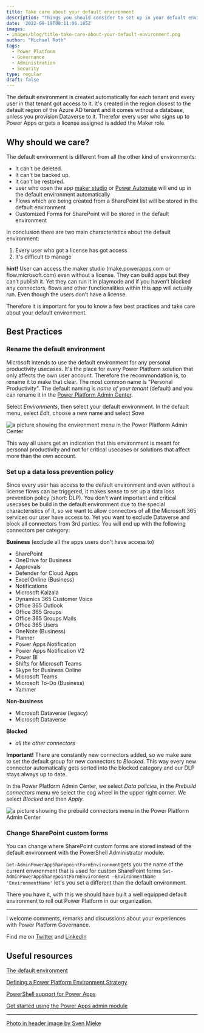 ```yaml
---
title: Take care about your default environment
description: "Things you should consider to set up in your default environment before you start to roll out a dedicated Power Platform environment strategy"
date: '2022-09-19T08:11:06.185Z'
images: 
- images/blog/title-take-care-about-your-default-environment.png
author: "Michael Roth"
tags: 
  - Power Platform
  - Governance
  - Administration
  - Security
type: regular
draft: false
---
```


The default environment is created automatically for each tenant and every user in that tenant got access to it. It's created in the region closest to the default region of the Azure AD tenant and it comes without a database, unless you provision Dataverse to it. Therefor every user who signs up to Power Apps or gets a license assigned is added the Maker role.

## Why should we care?

The default environment is different from all the other kind of environments:

- It can't be deleted.
- It can't be backed up.
- It can't be restored.
- user who open the app [maker studio](www.make.powerapps.com) or [Power Automate](www.flow.microsoft.com) will end up in the default environment automatically
- Flows which are being created from a SharePoint list will be stored in the default environment
- Customized Forms for SharePoint will be stored in the default environment

In conclusion there are two main characteristics about the default environment:

1. Every user who got a license has got access
2. It's difficult to manage

**hint!**
User can access the maker studio (make.powerapps.com or flow.microsoft.com) even without a license. They can build apps but they can’t publish it. Yet they can run it in playmode and if you haven’t blocked any connectors, flows and other functionalities within this app will actually run. Even though the users don’t have a license.

Therefore it is important for you to know a few best practices and take care about your default environment.

## Best Practices

### Rename the default environment

Microsoft intends to use the default environment for any personal productivity usecases. It's the place for every Power Platform solution that only affects the own user account. Therefore the recommondation is, to rename it to make that clear. The most common name is "Personal Productivity". The default naming is *name of your tenant* (default) and you can rename it in the [Power Platform Admin Center](aka.ms/ppac).

Select *Environments*, then select your default environment. In the default menu, select *Edit*, choose a new name and select *Save*

![a picture showing the environment menu in the Power Platform Admin Center](/images/RenameDefEnv.png)

This way all users get an indication that this environment is meant for personal productivity and not for critical usecases or solutions that affect more than the own account.

### Set up a data loss prevention policy

Since every user has access to the default environment and even without a license flows can be triggered, it makes sense to set up a data loss prevention policy (short: DLP). You don't want important and critical usecases be build in the default environment due to the special characteristics of it, so we want to allow connectors of all the Microsoft 365 services our user
have access to. Yet you want to exclude Dataverse and block all connectors from 3rd parties. You will end up with the following connectors per category:

**Business** (exclude all the apps users don't have access to)

- SharePoint
- OneDrive for Business
- Approvals
- Defender for Cloud Apps
- Excel Online (Business)
- Notifications
- Microsoft Kaizala
- Dynamics 365 Customer Voice
- Office 365 Outlook
- Office 365 Groups
- Office 365 Groups Mails
- Office 365 Users
- OneNote (Business)
- Planner
- Power Apps Notification
- Power Apps Notification V2
- Power BI
- Shifts for Microsoft Teams
- Skype for Business Online
- Microsoft Teams
- Microsoft To-Do (Business)
- Yammer

**Non-business**

- Microsoft Dataverse (legacy)
- Microsoft Dataverse

**Blocked**

- *all the other connectors*

**Important!**
There are constantly new connectors added, so we make sure to set the default group for new connectors to *Blocked*. This way every new connector automatically gets sorted into the blocked category and our DLP stays always up to date.

In the Power Platform Admin Center, we select *Data policies*, in the *Prebuild connectors* menu we select the cog wheel in the upper right corner. We select *Blocked* and then *Apply*.

![a picture showing the prebuild connectors menu in the Power Platform Admin Center](/images/RenameDefEnv_2.png)

### Change SharePoint custom forms

You can change where SharePoint custom forms are stored instead of the default environment with the PowerShell Administrator module.

`Get-AdminPowerAppSharepointFormEnvironment`gets you the name of the current environment that is used for custom SharePoint forms
`Set-AdminPowerAppSharepointFormEnvironment –EnvironmentName 'EnvironmentName'` let's you set a different than the default environment.

There you have it, with this we should have built a well equipped default environment to roll out Power Platform in our organization.

---

I welcome comments, remarks and discussions about your experiences with Power Platform Governance.

Find me on [Twitter](https://twitter.com/MichaelRoth42) and [LinkedIn](https://www.linkedin.com/in/michael-roth-handsomeguy/)

## Useful resources

[The default environment](https://docs.microsoft.com/en-us/power-platform/admin/powerapps-powershell#designate-sharepoint-custom-form-environment)

[Defining a Power Platform Environment Strategy](https://docs.microsoft.com/en-us/microsoft-365/community/defining-a-power-platform-environment-strategy)

[PowerShell support for Power Apps](https://docs.microsoft.com/en-us/power-platform/admin/powerapps-powershell#designate-sharepoint-custom-form-environment)

[Get started using the Power Apps admin module](https://docs.microsoft.com/en-us/powershell/powerapps/get-started-powerapps-admin?view=pa-ps-latest)

---

[Photo in header image by Sven Mieke](https://unsplash.com/photos/jO6vBWX9h9Y)